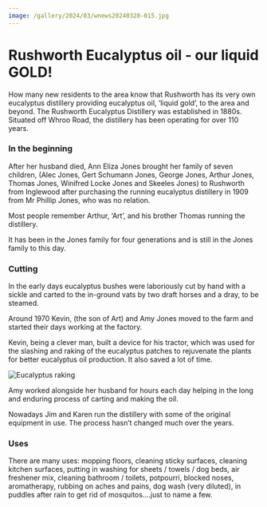 ```yaml
---
image: /gallery/2024/03/wnews20240328-015.jpg
---
```


# Rushworth Eucalyptus oil - our liquid GOLD!

How many new residents to the area know that Rushworth has its very own eucalyptus distillery providing eucalyptus oil, ‘liquid gold’, to the area and beyond. The Rushworth Eucalyptus Distillery was established in 1880s. Situated off Whroo Road, the distillery has been operating for over 110 years.
<!--more-->
### In the beginning

After her husband died, Ann Eliza Jones brought her family of seven children, (Alec Jones, Gert Schumann Jones, George Jones, Arthur Jones, Thomas Jones, Winifred Locke Jones and Skeeles Jones) to Rushworth from Inglewood after purchasing the running eucalyptus distillery in 1909 from Mr Phillip Jones, who was no relation.

Most people remember Arthur, ‘Art’, and his brother Thomas running the distillery.

It has been in the Jones family for four generations and is still in the Jones family to this day.

### Cutting

In the early days eucalyptus bushes were laboriously cut by hand with a sickle and carted to the in-ground vats by two draft horses and a dray, to be steamed.

Around 1970 Kevin, (the son of Art) and Amy Jones moved to the farm and started their days working at the factory.

Kevin, being a clever man, built a device for his tractor, which was used for the slashing and raking of the eucalyptus patches to rejuvenate the plants for better eucalyptus oil production. It also saved a lot of time.

![Eucalyptus raking](https://media.wnews.org.au/gallery/2024/03/wnews20240328-015.jpg)

Amy worked alongside her husband for hours each day helping in the long and enduring process of carting and making the oil.

Nowadays Jim and Karen run the distillery with some of the original equipment in use. The process hasn’t changed much over the years.

### Uses

There are many uses: mopping floors, cleaning sticky surfaces, cleaning kitchen surfaces, putting in washing for sheets / towels / dog beds, air freshener mix, cleaning bathroom / toilets, potpourri, blocked noses, aromatherapy, rubbing on aches and pains, dog wash (very diluted), in puddles after rain to get rid of mosquitos....just to name a few.
